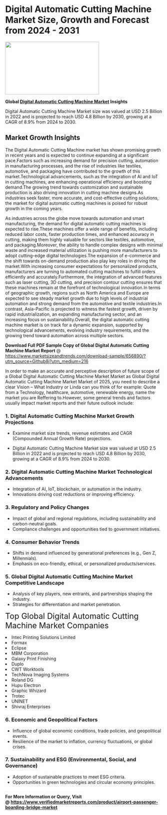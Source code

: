 <H1>Digital Automatic Cutting Machine Market Size, Growth and Forecast from 2024 - 2031</H1><img class="aligncenter size-medium wp-image-584254" src="https://thirdeyenews.in/wp-content/uploads/2024/09/Global-Market-Research-300x168.jpeg" alt="" width="300" height="168" /><p><strong>Global&nbsp;<a href="https://www.marketsizeandtrends.com/download-sample/656890/?utm_source=Github8j?utm_medium=216">Digital Automatic Cutting Machine Market</a> Insights</strong></p><p>Digital Automatic Cutting Machine Market size was valued at USD 2.5 Billion in 2022 and is projected to reach USD 4.8 Billion by 2030, growing at a CAGR of 8.9% from 2024 to 2030.</p><p><h2>Market Growth Insights</h2> <p>The Digital Automatic Cutting Machine market has shown promising growth in recent years and is expected to continue expanding at a significant pace.Factors such as increasing demand for precision cutting, automation in manufacturing processes, and the rise of industries like textiles, automotive, and packaging have contributed to the growth of this market.Technological advancements, such as the integration of AI and IoT in cutting machines, are enhancing operational efficiency and boosting demand.The growing trend towards customization and sustainable production is also driving innovation in cutting machine designs.As industries seek faster, more accurate, and cost-effective cutting solutions, the market for digital automatic cutting machines is poised for robust growth in the coming years.</p> <p>As industries across the globe move towards automation and smart manufacturing, the demand for digital automatic cutting machines is expected to rise.These machines offer a wide range of benefits, including reduced labor costs, faster production times, and enhanced accuracy in cutting, making them highly valuable for sectors like textiles, automotive, and packaging.Moreover, the ability to handle complex designs with minimal waste and increased material utilization is pushing more manufacturers to adopt cutting-edge digital technologies.The expansion of e-commerce and the shift towards on-demand production also play key roles in driving the market.With increasing consumer expectations for personalized products, manufacturers are turning to automated cutting machines to fulfill orders efficiently and accurately.Furthermore, the integration of advanced features such as laser cutting, 3D cutting, and precision contour cutting ensures that these machines remain at the forefront of technological innovation.In terms of geographic growth, regions such as North America and Europe are expected to see steady market growth due to high levels of industrial automation and strong demand from the automotive and textile industries.In contrast, Asia-Pacific is projected to witness the fastest growth, driven by rapid industrialization, an expanding manufacturing sector, and an increasing focus on sustainability.Overall, the digital automatic cutting machine market is on track for a dynamic expansion, supported by technological advancements, evolving industry requirements, and the growing trend toward automation across multiple sectors.</p> <p><span class=""><strong>Download Full PDF Sample Copy of Global Digital Automatic Cutting Machine Market Report</strong> @ <a href="https://www.marketsizeandtrends.com/download-sample/656890/?utm_source=Github8j?utm_medium=216" target="_blank">https://www.marketsizeandtrends.com/download-sample/656890/?utm_source=Github8j?utm_medium=216</a></span></p><p>In order to make an accurate and perceptive description of future scope of a Global&nbsp;Digital Automatic Cutting Machine Market Market as Global&nbsp;Digital Automatic Cutting Machine Market Market of 2025, you need to describe a clear Vision &ndash; What Industry or Linda can you think of for example: Quote from a Technology, healthcare, automotive, renewable energy, name the market you are Reffering to.However, some general trends and factors usually impact market reports and their future outlook include:</p><h3>1.&nbsp;<strong>Digital Automatic Cutting Machine Market Growth Projections</strong></h3><ul><li>Examine market size trends, revenue estimates and CAGR (Compounded Annual Growth Rate) projections.</li><li><p>Digital Automatic Cutting Machine Market size was valued at USD 2.5 Billion in 2022 and is projected to reach USD 4.8 Billion by 2030, growing at a CAGR of 8.9% from 2024 to 2030.</p></li></ul><h3>2.&nbsp;<strong>Digital Automatic Cutting Machine Market Technological Advancements</strong></h3><ul><li>Integration of AI, IoT, blockchain, or automation in the industry.</li><li>Innovations driving cost reductions or improving efficiency.</li></ul><h3>3.&nbsp;<strong>Regulatory and Policy Changes</strong></h3><ul><li>Impact of global and regional regulations, including sustainability and carbon-neutral goals.</li><li>Compliance challenges and opportunities tied to government initiatives.</li></ul><h3>4.&nbsp;<strong>Consumer Behavior Trends</strong></h3><ul><li>Shifts in demand influenced by generational preferences (e.g., Gen Z, Millennials).</li><li>Emphasis on eco-friendly, ethical, or personalized products/services.</li></ul><h3>5.&nbsp;<strong>Global Digital Automatic Cutting Machine Market Competitive Landscape</strong></h3><ul><li>Analysis of key players, new entrants, and partnerships shaping the industry.</li><li>Strategies for differentiation and market penetration.</li></ul><p data-pm-slice="1 1 []"><span style="color: inherit; font-family: inherit; font-size: 25px;">Top Global Digital Automatic Cutting Machine Market Companies</span></p><div class="" data-test-id=""><p><li>Intec Printing Solutions Limited</li><li> Formax</li><li> Eclipse</li><li> MBM Corporation</li><li> Galaxy Print Finishing</li><li> Duplo</li><li> CWT Worktools</li><li> TechNova Imaging Systems</li><li> Roland DG</li><li> Hupu Electron</li><li> Graphic Whizard</li><li> Trotec</li><li> UNINET</li><li> Shivraj Enterprises</li></p></div><h3>6.&nbsp;<strong>Economic and Geopolitical Factors</strong></h3><ul><li>Influence of global economic conditions, trade policies, and geopolitical events.</li><li>Resilience of the market to inflation, currency fluctuations, or global crises.</li></ul><h3>7.&nbsp;<strong>Sustainability and ESG (Environmental, Social, and Governance)</strong></h3><ul><li>Adoption of sustainable practices to meet ESG criteria.</li><li>Opportunities in green technologies and circular economy principles.</li></ul><h2><strong style="font-size: 14px;">For More Information or Query, Visit @&nbsp;</strong><a style="background-color: #ffffff; font-size: 14px;" href="https://www.marketsizeandtrends.com/report/digital-automatic-cutting-machine-market/" target="_blank">https://www.verifiedmarketreports.com/product/airport-passenger-boarding-bridge-market</a></h2>